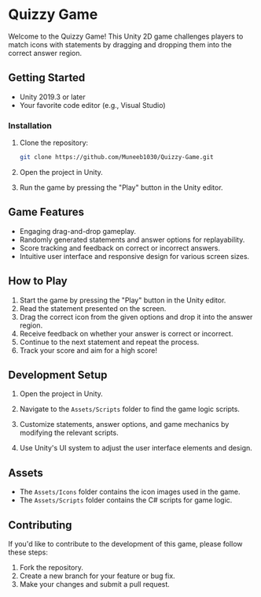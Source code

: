 # Quizzy Game

Welcome to the Quizzy Game! This Unity 2D game challenges players to match icons with statements by dragging and dropping them into the correct answer region.

## Getting Started

- Unity 2019.3 or later
- Your favorite code editor (e.g., Visual Studio)

### Installation

1. Clone the repository:

    ```bash
    git clone https://github.com/Muneeb1030/Quizzy-Game.git
    ```

2. Open the project in Unity.

3. Run the game by pressing the "Play" button in the Unity editor.

## Game Features

- Engaging drag-and-drop gameplay.
- Randomly generated statements and answer options for replayability.
- Score tracking and feedback on correct or incorrect answers.
- Intuitive user interface and responsive design for various screen sizes.

## How to Play

1. Start the game by pressing the "Play" button in the Unity editor.
2. Read the statement presented on the screen.
3. Drag the correct icon from the given options and drop it into the answer region.
4. Receive feedback on whether your answer is correct or incorrect.
5. Continue to the next statement and repeat the process.
6. Track your score and aim for a high score!

## Development Setup

1. Open the project in Unity.

2. Navigate to the `Assets/Scripts` folder to find the game logic scripts.

3. Customize statements, answer options, and game mechanics by modifying the relevant scripts.

4. Use Unity's UI system to adjust the user interface elements and design.

## Assets

- The `Assets/Icons` folder contains the icon images used in the game.
- The `Assets/Scripts` folder contains the C# scripts for game logic.

## Contributing

If you'd like to contribute to the development of this game, please follow these steps:

1. Fork the repository.
2. Create a new branch for your feature or bug fix.
3. Make your changes and submit a pull request.
